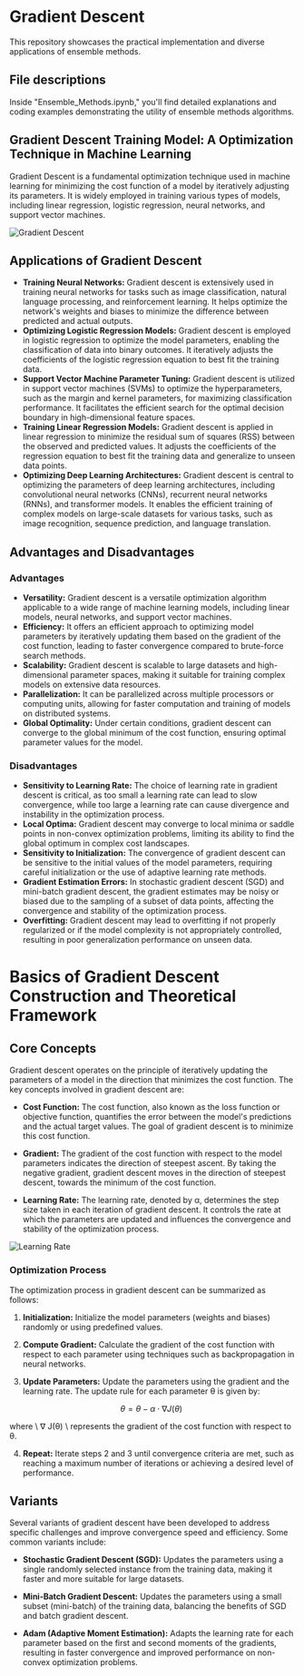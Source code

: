 # Gradient Descent

This repository showcases the practical implementation and diverse applications of ensemble methods.

## File descriptions
Inside "Ensemble_Methods.ipynb," you'll find detailed explanations and coding examples demonstrating the utility of ensemble methods algorithms.

## Gradient Descent Training Model: A Optimization Technique in Machine Learning

Gradient Descent is a fundamental optimization technique used in machine learning for minimizing the cost function of a model by iteratively adjusting its parameters. It is widely employed in training various types of models, including linear regression, logistic regression, neural networks, and support vector machines.

![Gradient Descent](https://builtin.com/sites/www.builtin.com/files/styles/ckeditor_optimize/public/inline-images/national/gradient-descent-range.png)

## Applications of Gradient Descent

- **Training Neural Networks:** Gradient descent is extensively used in training neural networks for tasks such as image classification, natural language processing, and reinforcement learning. It helps optimize the network's weights and biases to minimize the difference between predicted and actual outputs.
- **Optimizing Logistic Regression Models:** Gradient descent is employed in logistic regression to optimize the model parameters, enabling the classification of data into binary outcomes. It iteratively adjusts the coefficients of the logistic regression equation to best fit the training data.
- **Support Vector Machine Parameter Tuning:** Gradient descent is utilized in support vector machines (SVMs) to optimize the hyperparameters, such as the margin and kernel parameters, for maximizing classification performance. It facilitates the efficient search for the optimal decision boundary in high-dimensional feature spaces.
- **Training Linear Regression Models:** Gradient descent is applied in linear regression to minimize the residual sum of squares (RSS) between the observed and predicted values. It adjusts the coefficients of the regression equation to best fit the training data and generalize to unseen data points.
- **Optimizing Deep Learning Architectures:** Gradient descent is central to optimizing the parameters of deep learning architectures, including convolutional neural networks (CNNs), recurrent neural networks (RNNs), and transformer models. It enables the efficient training of complex models on large-scale datasets for various tasks, such as image recognition, sequence prediction, and language translation.


## Advantages and Disadvantages

### Advantages

- **Versatility:** Gradient descent is a versatile optimization algorithm applicable to a wide range of machine learning models, including linear models, neural networks, and support vector machines.
- **Efficiency:** It offers an efficient approach to optimizing model parameters by iteratively updating them based on the gradient of the cost function, leading to faster convergence compared to brute-force search methods.
- **Scalability:** Gradient descent is scalable to large datasets and high-dimensional parameter spaces, making it suitable for training complex models on extensive data resources.
- **Parallelization:** It can be parallelized across multiple processors or computing units, allowing for faster computation and training of models on distributed systems.
- **Global Optimality:** Under certain conditions, gradient descent can converge to the global minimum of the cost function, ensuring optimal parameter values for the model.

### Disadvantages

- **Sensitivity to Learning Rate:** The choice of learning rate in gradient descent is critical, as too small a learning rate can lead to slow convergence, while too large a learning rate can cause divergence and instability in the optimization process.
- **Local Optima:** Gradient descent may converge to local minima or saddle points in non-convex optimization problems, limiting its ability to find the global optimum in complex cost landscapes.
- **Sensitivity to Initialization:** The convergence of gradient descent can be sensitive to the initial values of the model parameters, requiring careful initialization or the use of adaptive learning rate methods.
- **Gradient Estimation Errors:** In stochastic gradient descent (SGD) and mini-batch gradient descent, the gradient estimates may be noisy or biased due to the sampling of a subset of data points, affecting the convergence and stability of the optimization process.
- **Overfitting:** Gradient descent may lead to overfitting if not properly regularized or if the model complexity is not appropriately controlled, resulting in poor generalization performance on unseen data.


# Basics of Gradient Descent Construction and Theoretical Framework

## Core Concepts

Gradient descent operates on the principle of iteratively updating the parameters of a model in the direction that minimizes the cost function. The key concepts involved in gradient descent are:

- **Cost Function:** The cost function, also known as the loss function or objective function, quantifies the error between the model's predictions and the actual target values. The goal of gradient descent is to minimize this cost function.

- **Gradient:** The gradient of the cost function with respect to the model parameters indicates the direction of steepest ascent. By taking the negative gradient, gradient descent moves in the direction of steepest descent, towards the minimum of the cost function.

- **Learning Rate:** The learning rate, denoted by &alpha;, determines the step size taken in each iteration of gradient descent. It controls the rate at which the parameters are updated and influences the convergence and stability of the optimization process.

![Learning Rate](https://builtin.com/sites/www.builtin.com/files/styles/ckeditor_optimize/public/inline-images/national/gradient-descent-learning-rate.png)

### Optimization Process

The optimization process in gradient descent can be summarized as follows:

1. **Initialization:** Initialize the model parameters (weights and biases) randomly or using predefined values.

2. **Compute Gradient:** Calculate the gradient of the cost function with respect to each parameter using techniques such as backpropagation in neural networks.

3. **Update Parameters:** Update the parameters using the gradient and the learning rate. The update rule for each parameter &theta; is given by:

$$
\theta = \theta - \alpha \cdot \nabla J(\theta) \
$$

   where \ &nabla; J(&theta;) \ represents the gradient of the cost function with respect to &theta;.

4. **Repeat:** Iterate steps 2 and 3 until convergence criteria are met, such as reaching a maximum number of iterations or achieving a desired level of performance.

## Variants

Several variants of gradient descent have been developed to address specific challenges and improve convergence speed and efficiency. Some common variants include:

- **Stochastic Gradient Descent (SGD):** Updates the parameters using a single randomly selected instance from the training data, making it faster and more suitable for large datasets.

- **Mini-Batch Gradient Descent:** Updates the parameters using a small subset (mini-batch) of the training data, balancing the benefits of SGD and batch gradient descent.

- **Adam (Adaptive Moment Estimation):** Adapts the learning rate for each parameter based on the first and second moments of the gradients, resulting in faster convergence and improved performance on non-convex optimization problems.


